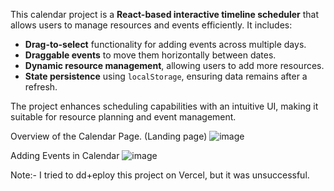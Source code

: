 This calendar project is a **React-based interactive timeline scheduler** that allows users to manage resources and events efficiently. It includes:  

- **Drag-to-select** functionality for adding events across multiple days.  
- **Draggable events** to move them horizontally between dates.  
- **Dynamic resource management**, allowing users to add more resources.  
- **State persistence** using `localStorage`, ensuring data remains after a refresh.  

The project enhances scheduling capabilities with an intuitive UI, making it suitable for resource planning and event management.


Overview of the Calendar Page. (Landing page)
![image](https://github.com/user-attachments/assets/4295609d-0b79-481a-884f-49ae4631390a)


Adding Events in Calendar
![image](https://github.com/user-attachments/assets/58a1e10c-3885-4f59-b3ec-0637c16f4a19)












Note:- I tried to dd+eploy this project on Vercel, but it was unsuccessful.  
